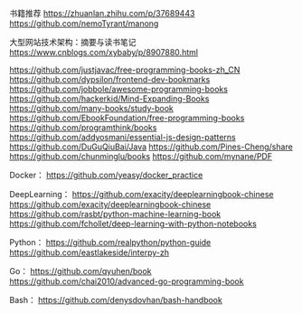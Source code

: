 书籍推荐
https://zhuanlan.zhihu.com/p/37689443
https://github.com/nemoTyrant/manong


大型网站技术架构：摘要与读书笔记
https://www.cnblogs.com/xybaby/p/8907880.html



https://github.com/justjavac/free-programming-books-zh_CN
https://github.com/dypsilon/frontend-dev-bookmarks
https://github.com/jobbole/awesome-programming-books
https://github.com/hackerkid/Mind-Expanding-Books
https://github.com/many-books/study-book
https://github.com/EbookFoundation/free-programming-books
https://github.com/programthink/books
https://github.com/addyosmani/essential-js-design-patterns
https://github.com/DuGuQiuBai/Java
https://github.com/Pines-Cheng/share
https://github.com/chunminglu/books
https://github.com/mynane/PDF


Docker：
https://github.com/yeasy/docker_practice



DeepLearning：
https://github.com/exacity/deeplearningbook-chinese
https://github.com/exacity/deeplearningbook-chinese
https://github.com/rasbt/python-machine-learning-book
https://github.com/fchollet/deep-learning-with-python-notebooks



Python：
https://github.com/realpython/python-guide
https://github.com/eastlakeside/interpy-zh



Go：
https://github.com/qyuhen/book
https://github.com/chai2010/advanced-go-programming-book



Bash：
https://github.com/denysdovhan/bash-handbook



